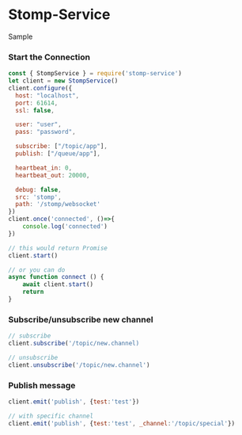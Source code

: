 # Stomp-Service

Sample

### Start the Connection

```javascript
const { StompService } = require('stomp-service')
let client = new StompService()
client.configure({
  host: "localhost",
  port: 61614,
  ssl: false,

  user: "user",
  pass: "password",

  subscribe: ["/topic/app"],
  publish: ["/queue/app"],

  heartbeat_in: 0,
  heartbeat_out: 20000,

  debug: false,
  src: 'stomp',
  path: '/stomp/websocket'
})
client.once('connected', ()=>{
    console.log('connected')
})

// this would return Promise
client.start()

// or you can do
async function connect () {
    await client.start()
    return
}
```

### Subscribe/unsubscribe new channel

```javascript
// subscribe
client.subscribe('/topic/new.channel)

// unsubscribe
client.unsubscribe('/topic/new.channel')
```

### Publish message

```javascript
client.emit('publish', {test:'test'})

// with specific channel
client.emit('publish', {test:'test', _channel:'/topic/special'})
```
